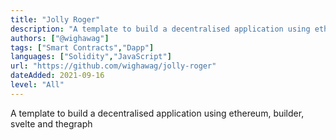 ```yaml
---
title: "Jolly Roger"
description: "A template to build a decentralised application using ethereum, buidler, svelte and thegraph"
authors: ["@wighawag"]
tags: ["Smart Contracts","Dapp"]
languages: ["Solidity","JavaScript"]
url: "https://github.com/wighawag/jolly-roger"
dateAdded: 2021-09-16
level: "All"
---
```


A template to build a decentralised application using ethereum, builder, svelte and thegraph
